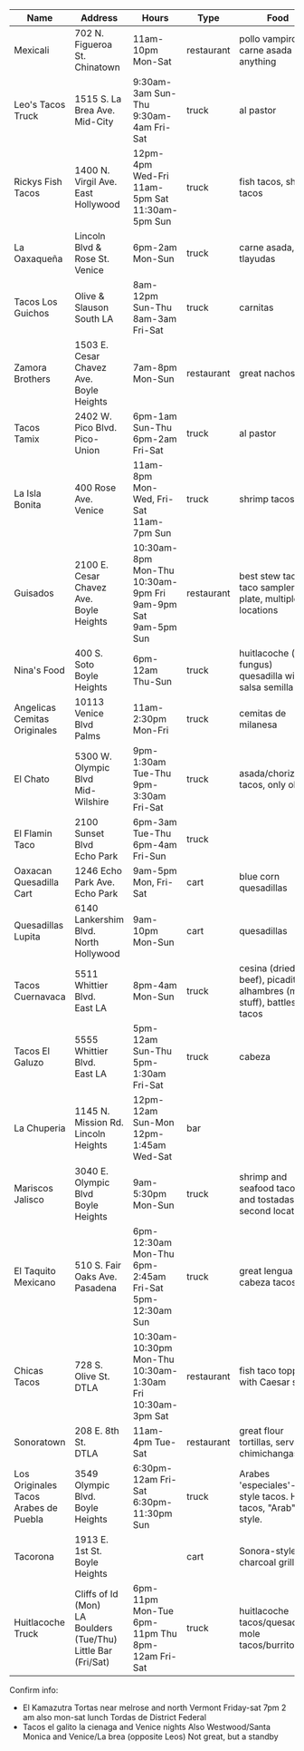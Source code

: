 Name | Address | Hours | Type | Food |
-----|---------|-------|------|------|
Mexicali | 702 N. Figueroa St.<br />Chinatown | 11am-10pm Mon-Sat | restaurant | pollo vampiro, carne asada anything |
Leo's Tacos Truck | 1515 S. La Brea Ave.<br />Mid-City | 9:30am-3am Sun-Thu<br />9:30am-4am Fri-Sat | truck | al pastor |
Rickys Fish Tacos | 1400 N. Virgil Ave.<br />East Hollywood | 12pm-4pm Wed-Fri<br />11am-5pm Sat<br />11:30am-5pm Sun | truck | fish tacos, shrimp tacos |
La Oaxaqueña | Lincoln Blvd & Rose St.<br />Venice | 6pm-2am Mon-Sun | truck | carne asada, tlayudas |
Tacos Los Guichos | Olive & Slauson<br />South LA | 8am-12pm Sun-Thu<br />8am-3am Fri-Sat | truck | carnitas |
Zamora Brothers | 1503 E. Cesar Chavez Ave.<br />Boyle Heights | 7am-8pm Mon-Sun | restaurant | great nachos |
Tacos Tamix | 2402 W. Pico Blvd.<br />Pico-Union | 6pm-1am Sun-Thu<br />6pm-2am Fri-Sat | truck | al pastor |
La Isla Bonita | 400 Rose Ave.<br />Venice | 11am-8pm Mon-Wed, Fri-Sat<br />11am-7pm Sun | truck | shrimp tacos |
Guisados | 2100 E. Cesar Chavez Ave.<br />Boyle Heights| 10:30am-8pm Mon-Thu<br />10:30am-9pm Fri<br />9am-9pm Sat<br />9am-5pm Sun | restaurant | best stew tacos, taco sampler plate, multiple locations |
Nina's Food | 400 S. Soto<br />Boyle Heights | 6pm-12am Thu-Sun | truck | huitlacoche (corn fungus) quesadilla with salsa semilla |
Angelicas Cemitas Originales | 10113 Venice Blvd<br />Palms | 11am-2:30pm Mon-Fri | truck | cemitas de milanesa |
El Chato | 5300 W. Olympic Blvd<br />Mid-Wilshire | 9pm-1:30am Tue-Thu<br />9pm-3:30am Fri-Sat | truck | asada/chorizo tacos, only ok |
El Flamin Taco | 2100 Sunset Blvd<br />Echo Park | 6pm-3am Tue-Thu<br />6pm-4am Fri-Sun | truck | |
Oaxacan Quesadilla Cart | 1246 Echo Park Ave.<br />Echo Park | 9am-5pm Mon, Fri-Sat | cart | blue corn quesadillas |
Quesadillas Lupita | 6140 Lankershim Blvd.<br />North Hollywood | 9am-10pm Mon-Sun | cart | quesadillas |
Tacos Cuernavaca | 5511 Whittier Blvd.<br />East LA | 8pm-4am Mon-Sun | truck | cesina (dried beef), picaditas, alhambres (mixed stuff), battleship tacos |
Tacos El Galuzo | 5555 Whittier Blvd.<br />East LA | 5pm-12am Sun-Thu<br />5pm-1:30am Fri-Sat | truck | cabeza |
La Chuperia | 1145 N. Mission Rd.<br />Lincoln Heights | 12pm-12am Sun-Mon<br />12pm-1:45am Wed-Sat | bar | |
Mariscos Jalisco | 3040 E. Olympic Blvd<br />Boyle Heights | 9am-5:30pm Mon-Sun | truck | shrimp and seafood tacos and tostadas, second location |
El Taquito Mexicano | 510 S. Fair Oaks Ave.<br />Pasadena | 6pm-12:30am Mon-Thu<br />6pm-2:45am Fri-Sat<br />5pm-12:30am Sun | truck | great lengua and cabeza tacos |
Chicas Tacos | 728 S. Olive St.<br />DTLA | 10:30am-10:30pm Mon-Thu<br />10:30am-1:30am Fri<br />10:30am-3pm Sat | restaurant | fish taco topped with Caesar salad |
Sonoratown | 208 E. 8th St.<br />DTLA | 11am-4pm Tue-Sat | restaurant | great flour tortillas, serves chimichangas |
Los Originales Tacos Arabes de Puebla | 3549 Olympic Blvd.<br>Boyle Heights | 6:30pm-12am Fri-Sat<br>6:30pm-11:30pm Sun | truck | Arabes 'especiales'-style tacos.  Huge tacos, "Arab" style. |
Tacorona | 1913 E. 1st St.<br>Boyle Heights |  | cart | Sonora-style, charcoal grill |
Huitlacoche Truck | Cliffs of Id (Mon)<br>LA Boulders (Tue/Thu)<br>Little Bar (Fri/Sat) | 6pm-11pm Mon-Tue<br>6pm-11pm Thu<br>8pm-12am Fri-Sat | truck | huitlacoche tacos/quesadillas, mole tacos/burritos |

Confirm info:
* El Kamazutra Tortas near melrose and north Vermont Friday-sat 7pm 2 am also mon-sat lunch
Tordas de District Federal 
* Tacos el galito la cienaga and Venice nights
Also Westwood/Santa Monica and Venice/La brea (opposite Leos) Not great, but a standby
